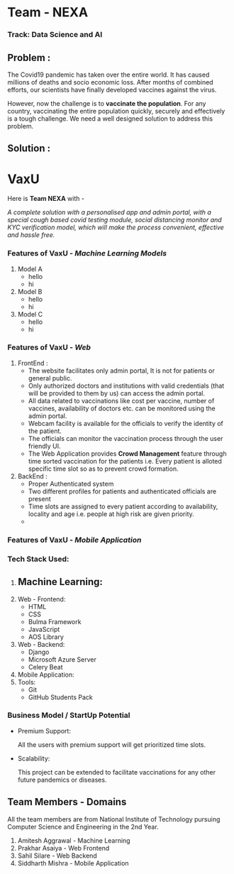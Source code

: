 # Team - NEXA
### Track: Data Science and AI

## Problem :

The Covid19 pandemic has taken over the entire world. It has caused millions of deaths and socio economic loss. After months of combined efforts, our scientists have finally developed vaccines against the virus. 

However, now the challenge is to **vaccinate the population**. For any country, vaccinating the entire population quickly, securely and effectively is a tough challenge. We need a well designed solution to address this problem. 

## Solution :

# VaxU

Here is **Team NEXA** with -

*A complete solution with a personalised app and admin portal, with a special cough based covid testing module, social distancing monitor and KYC verification model, which will make the process convenient, effective and hassle free.*

### **Features of VaxU** - *Machine Learning Models*
1. Model A
    - hello
    - hi
2. Model B
    - hello
    - hi
3. Model C
    - hello
    - hi

### **Features of VaxU** - *Web*

1. FrontEnd :
    - The website facilitates only admin portal, It is not for patients or general public.
    - Only authorized doctors and institutions with valid credentials (that will be provided to them by us) can access the admin portal.
    - All data related to vaccinations like cost per vaccine, number of vaccines, availability of doctors etc. can be monitored using the admin portal.
    - Webcam facility is available for the officials to verify the identity of the patient.
    - The officials can monitor the vaccination process through the user friendly UI.
    - The Web Application provides **Crowd Management** feature through time sorted vaccination for the patients i.e. Every patient is alloted specific time slot so as to prevent crowd formation.
2. BackEnd :
    - Proper Authenticated system
    - Two different profiles for patients and authenticated officials are present
    - Time slots are assigned to every patient according to availability, locality and age i.e. people at high risk are given priority.
    - 

### **Features of VaxU** - *Mobile Application*

### **Tech Stack Used:**
1. Machine Learning:
    - 
2. Web - Frontend:
    - HTML
    - CSS
    - Bulma Framework
    - JavaScript
    - AOS Library
3. Web - Backend:
    - Django
    - Microsoft Azure Server
    - Celery Beat
4. Mobile Application:
5. Tools:
    - Git
    - GitHub Students Pack


### Business Model / StartUp Potential
- Premium Support:

    All the users with premium support will get prioritized time slots.
- Scalability:

    This project can be extended to facilitate vaccinations for any other future pandemics or diseases.
## Team Members - Domains
All the team members are from National Institute of Technology pursuing Computer Science and Engineering in the 2nd Year.
1. Amitesh Aggrawal - Machine Learning
2. Prakhar Asaiya - Web Frontend
3. Sahil Silare - Web Backend
4. Siddharth Mishra - Mobile Application



